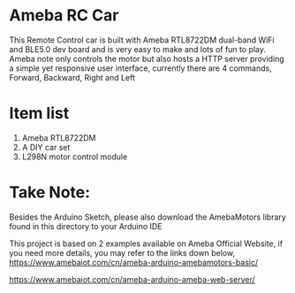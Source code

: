 # Ameba RC Car
This Remote Control car is built with Ameba RTL8722DM dual-band WiFi and BLE5.0 dev board and is very easy to make and lots of fun to play.
Ameba note only controls the motor but also hosts a HTTP server providing a simple yet responsive user interface, currently there are 4 commands, Forward, Backward, Right and Left


# Item list
1. Ameba RTL8722DM
2. A DIY car set
3. L298N motor control module

# Take Note:
Besides the Arduino Sketch, please also download the AmebaMotors library found in this directory to your Arduino IDE

This project is based on 2 examples available on Ameba Official Website, if you need more details, you may refer to the links down below,
https://www.amebaiot.com/cn/ameba-arduino-amebamotors-basic/

https://www.amebaiot.com/cn/ameba-arduino-ameba-web-server/
